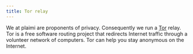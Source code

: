 ```yaml
---
title: Tor relay
---
```

We at plaimi are proponents of privacy. Consequently we run a 
[Tor](https://www.torproject.org/) relay. Tor 
is a free software routing project that redirects Internet traffic through a 
volunteer network of computers. Tor can help you stay anonymous on the 
Internet.

